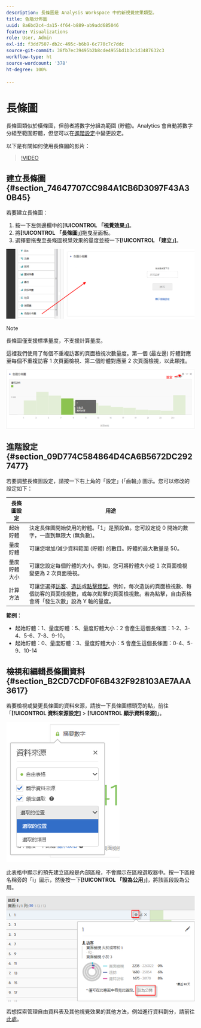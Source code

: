 ```yaml
---
description: 長條圖是 Analysis Workspace 中的新視覺效果類型。
title: 色階分佈圖
uuid: 8a6bd2c4-da15-4f64-b889-ab9add685046
feature: Visualizations
role: User, Admin
exl-id: f3dd7507-db2c-495c-b6b9-6c770c7c7ddc
source-git-commit: 38fb7ec39495b2b8cde4955bd1b3c1d3487632c3
workflow-type: ht
source-wordcount: '378'
ht-degree: 100%

---
```


# 長條圖

長條圖類似於橫條圖，但前者將數字分組為範圍 (貯體)。Analytics 會自動將數字分組至範圍貯體，但您可以在[進階設定](#section_09D774C584864D4CA6B5672DC2927477)中變更設定。

以下是有關如何使用長條圖的影片：

>[!VIDEO](https://video.tv.adobe.com/v/23725/?quality=12)

## 建立長條圖 {#section_74647707CC984A1CB6D3097F43A30B45}

若要建立長條圖：

1. 按一下左側邊欄中的&#x200B;**[!UICONTROL 「視覺效果」]**。
1. 將&#x200B;**[!UICONTROL 「長條圖」]**&#x200B;拖曳至面板。
1. 選擇要拖曳至長條圖視覺效果的量度並按一下&#x200B;**[!UICONTROL 「建立」]**。

![](assets/histogram.png)

>[!NOTE]
>
>長條圖僅支援標準量度，不支援計算量度。

這裡我們使用了每個不重複訪客的頁面檢視次數量度。第一個 (最左邊) 貯體對應至每個不重複訪客 1 次頁面檢視、第二個貯體對應至 2 次頁面檢視，以此類推。

![](assets/histogram2.png)

## 進階設定 {#section_09D774C584864D4CA6B5672DC2927477}

若要調整長條圖設定，請按一下右上角的「設定」(「齒輪」) 圖示。您可以修改的設定如下：

| 長條圖設定 | 用途 |
|---|---|
| 起始貯體 | 決定長條圖開始使用的貯體。「1」是預設值。您可設定從 0 開始的數字，一直到無限大 (無負數)。 |
| 量度貯體 | 可讓您增加/減少資料範圍 (貯體) 的數目。貯體的最大數量是 50。 |
| 量度貯體大小 | 可讓您設定每個貯體的大小。例如，您可將貯體大小從 1 次頁面檢視變更為 2 次頁面檢視。 |
| 計算方法 | 可讓您選擇[訪客](/help/components/metrics/unique-visitors.md)、[造訪](/help/components/metrics/visits.md)或[點擊類型](/help/components/dimensions/hit-type.md)。例如，每次造訪的頁面檢視數、每個訪客的頁面檢視數，或每次點擊的頁面檢視數。若為點擊，自由表格會將「發生次數」設為 Y 軸的量度。 |

<!--Russ or Meike - Check Hit Type link above. -->

**範例**：

* 起始貯體：1、量度貯體：5、量度貯體大小：2 會產生這個長條圖：1-2、3-4、5-6、7-8、9-10。
* 起始貯體：0、量度貯體：3、量度貯體大小：5 會產生這個長條圖：0-4、5-9、10-14

## 檢視和編輯長條圖資料 {#section_B2CD7CDF0F6B432F928103AE7AAA3617}

若要檢視或變更長條圖的資料來源，請按一下長條圖標頭旁的點，前往「**[!UICONTROL 資料來源設定]** > **[!UICONTROL 顯示資料來源]**」。

![](assets/manage-data-source.png)

此表格中顯示的預先建立區段是內部區段，不會顯示在區段選取器中。按一下區段名稱旁的「i」圖示，然後按一下&#x200B;**[!UICONTROL 「設為公用」]**，將該區段設為公用。

![](assets/prebuilt_segments.png)

若想探索管理自由資料表及其他視覺效果的其他方法，例如進行資料劃分，請前往[此處](https://experienceleague.adobe.com/docs/analytics/analyze/analysis-workspace/visualizations/freeform-analysis-visualizations.html?lang=zh-Hant)。
